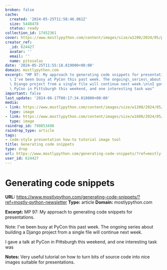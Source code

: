 ```yaml
---
broken: false
cache:
  created: '2024-05-25T11:58:46.061Z'
  size: 5448478
  status: ready
collection_id: 17452361
cover: https://www.mostlypython.com/content/images/size/w1200/2024/05/pycon_speaking-1.png
creator_ref:
  _id: 624427
  avatar: ''
  email: ''
  name: pitosalas
date: '2024-05-25T11:55:18.819000+00:00'
domain: mostlypython.com
excerpt: "MP 97: My approach to generating code snippets for presentations.\n\nNote:\
  \ I've been busy at PyCon this past week. The ongoing\_series\_about building a\
  \ Django project from a single file will continue next week.\n\nI gave a talk at\
  \ PyCon in Pittsburgh this weekend, and one interesting task was"
important: false
last_update: '2024-06-17T00:17:34.018000+00:00'
media:
- link: https://www.mostlypython.com/content/images/size/w1200/2024/05/pycon_speaking-1.png
  type: image
- link: https://www.mostlypython.com/content/images/size/w1600/2024/05/pycon_speaking.png
  type: image
raindrop_id: 790853498
raindrop_type: article
tags:
- code-style presentation how-to tutorial image tool
title: Generating code snippets
type: drop
url: https://www.mostlypython.com/generating-code-snippets/?ref=mostly-python-newsletter
user_id: 624427
---
```


# Generating code snippets

**URL:** https://www.mostlypython.com/generating-code-snippets/?ref=mostly-python-newsletter
**Type:** article
**Domain:** mostlypython.com

**Excerpt:** MP 97: My approach to generating code snippets for presentations.

Note: I've been busy at PyCon this past week. The ongoing series about building a Django project from a single file will continue next week.

I gave a talk at PyCon in Pittsburgh this weekend, and one interesting task was

**Notes:**
Very useful tutorial on how to turn bits of source code into nice images suitable for presentations. 

